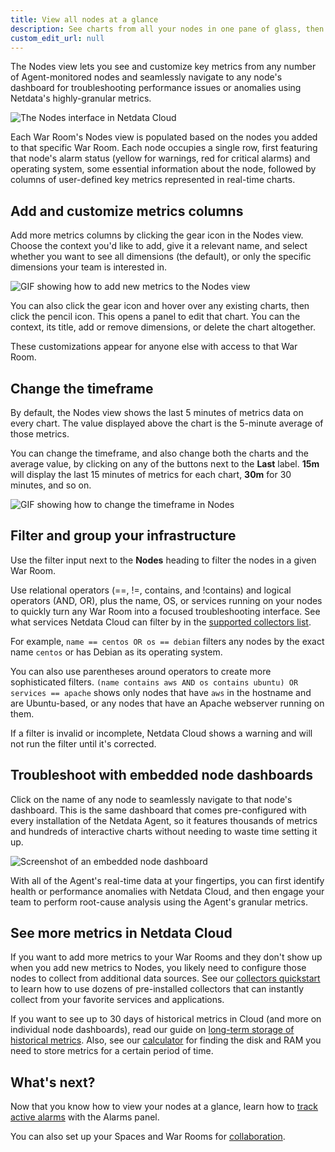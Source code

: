 ```yaml
---
title: View all nodes at a glance
description: See charts from all your nodes in one pane of glass, then dive in to embedded dashboards for granular troubleshooting of ongoing issues.
custom_edit_url: null
---
```


The Nodes view lets you see and customize key metrics from any number of Agent-monitored nodes and seamlessly navigate
to any node's dashboard for troubleshooting performance issues or anomalies using Netdata's highly-granular metrics.

![The Nodes interface in Netdata Cloud](/img/docs/cloud/list-view.png)

Each War Room's Nodes view is populated based on the nodes you added to that specific War Room. Each node occupies a
single row, first featuring that node's alarm status (yellow for warnings, red for critical alarms) and operating
system, some essential information about the node, followed by columns of user-defined key metrics represented in
real-time charts.

## Add and customize metrics columns

Add more metrics columns by clicking the gear icon in the Nodes view. Choose the context you'd like to add, give it a
relevant name, and select whether you want to see all dimensions (the default), or only the specific dimensions your
team is interested in.

![GIF showing how to add new metrics to the Nodes
view](https://user-images.githubusercontent.com/1153921/87456847-593e4c80-c5bc-11ea-8063-80c768d4cf6e.gif)

You can also click the gear icon and hover over any existing charts, then click the pencil icon. This opens a panel to
edit that chart. You can the context, its title, add or remove dimensions, or delete the chart altogether.

These customizations appear for anyone else with access to that War Room.

## Change the timeframe

By default, the Nodes view shows the last 5 minutes of metrics data on every chart. The value displayed above the chart
is the 5-minute average of those metrics.

You can change the timeframe, and also change both the charts and the average value, by clicking on any of the buttons
next to the **Last** label. **15m** will display the last 15 minutes of metrics for each chart, **30m** for 30 minutes,
and so on.

![GIF showing how to change the timeframe in
Nodes](https://user-images.githubusercontent.com/1153921/87457127-bf2ad400-c5bc-11ea-9f3b-9afa4e4f1855.gif)

## Filter and group your infrastructure

Use the filter input next to the **Nodes** heading to filter the nodes in a given War Room.

Use relational operators (==, !=, contains, and !contains) and logical operators (AND, OR), plus the name, OS, or
services running on your nodes to quickly turn any War Room into a focused troubleshooting interface. See what services
Netdata Cloud can filter by in the [supported collectors list](/docs/agent/collectors/collectors).

For example, `name == centos OR os == debian` filters any nodes by the exact name `centos` or has Debian as its
operating system.

You can also use parentheses around operators to create more sophisticated filters. `(name contains aws AND os contains
ubuntu) OR services == apache` shows only nodes that have `aws` in the hostname and are Ubuntu-based, or any nodes that
have an Apache webserver running on them.

If a filter is invalid or incomplete, Netdata Cloud shows a warning and will not run the filter until it's corrected.

## Troubleshoot with embedded node dashboards

Click on the name of any node to seamlessly navigate to that node's dashboard. This is the same dashboard that comes
pre-configured with every installation of the Netdata Agent, so it features thousands of metrics and hundreds of
interactive charts without needing to waste time setting it up.

![Screenshot of an embedded node
dashboard](https://user-images.githubusercontent.com/1153921/87457036-9b678e00-c5bc-11ea-977d-ad561a73beef.png)

With all of the Agent's real-time data at your fingertips, you can first identify health or performance anomalies with
Netdata Cloud, and then engage your team to perform root-cause analysis using the Agent's granular metrics.

## See more metrics in Netdata Cloud

If you want to add more metrics to your War Rooms and they don't show up when you add new metrics to Nodes, you likely
need to configure those nodes to collect from additional data sources. See our [collectors
quickstart](/docs/agent/collectors/quickstart) to learn how to use dozens of pre-installed collectors that can instantly
collect from your favorite services and applications.

If you want to see up to 30 days of historical metrics in Cloud (and more on individual node dashboards), read our guide
on [long-term storage of historical metrics](/guides/longer-metrics-storage). Also, see our
[calculator](/docs/store/change-metrics-storage.md#calculate-the-system-resources-RAM-disk-space-needed-to-store-metrics)
for finding the disk and RAM you need to store metrics for a certain period of time.

## What's next?

Now that you know how to view your nodes at a glance, learn how to [track active alarms](/docs/cloud/monitor/alarms)
with the Alarms panel.

You can also set up your Spaces and War Rooms for [collaboration](/docs/cloud/collaborate).
